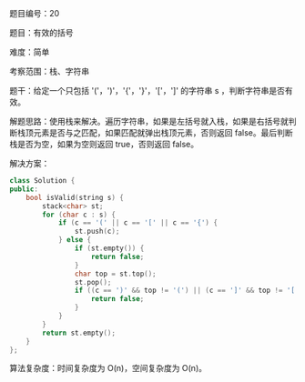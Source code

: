 题目编号：20

题目：有效的括号

难度：简单

考察范围：栈、字符串

题干：给定一个只包括 '('，')'，'{'，'}'，'['，']' 的字符串 s ，判断字符串是否有效。

解题思路：使用栈来解决。遍历字符串，如果是左括号就入栈，如果是右括号就判断栈顶元素是否与之匹配，如果匹配就弹出栈顶元素，否则返回 false。最后判断栈是否为空，如果为空则返回 true，否则返回 false。

解决方案：

```cpp
class Solution {
public:
    bool isValid(string s) {
        stack<char> st;
        for (char c : s) {
            if (c == '(' || c == '[' || c == '{') {
                st.push(c);
            } else {
                if (st.empty()) {
                    return false;
                }
                char top = st.top();
                st.pop();
                if ((c == ')' && top != '(') || (c == ']' && top != '[') || (c == '}' && top != '{')) {
                    return false;
                }
            }
        }
        return st.empty();
    }
};
```

算法复杂度：时间复杂度为 O(n)，空间复杂度为 O(n)。